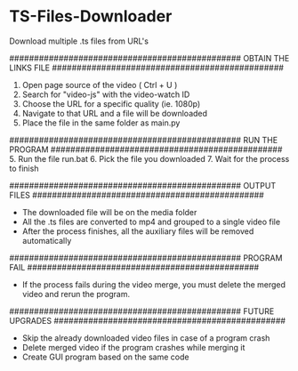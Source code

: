 # TS-Files-Downloader
Download multiple .ts files from URL's

###############################################
OBTAIN THE LINKS FILE
###############################################
1. Open page source of  the video ( Ctrl + U )
2. Search for "video-js" with the video-watch ID
3. Choose the URL for a specific quality (ie. 1080p)
4. Navigate to that URL and a file will be downloaded
5. Place the file in the same folder as main.py

###############################################
RUN THE PROGRAM
###############################################
5. Run the file run.bat
6. Pick the file you downloaded
7. Wait for the process to finish

###############################################
OUTPUT FILES
###############################################
- The downloaded file will be on the media folder
- All the .ts files are converted to mp4 and grouped to a single video file
- After the process finishes, all the auxiliary files will be removed automatically

###############################################
PROGRAM FAIL
###############################################
- If the process fails during the video merge, you must delete the merged video
and rerun the program.

###############################################
FUTURE UPGRADES
###############################################
- Skip the already downloaded video files in case of a program crash
- Delete merged video if the program crashes while merging it
- Create GUI program based on the same code

